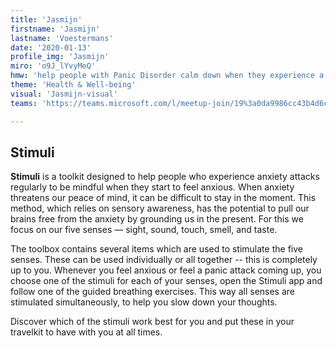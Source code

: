 ```yaml
---
title: 'Jasmijn'
firstname: 'Jasmijn'
lastname: 'Voestermans'
date: '2020-01-13'
profile_img: 'Jasmijn'
miro: 'o9J_lYvyMeQ'
hmw: 'help people with Panic Disorder calm down when they experience a panic/anxiety attack?'
theme: 'Health & Well-being'
visual: 'Jasmijn-visual'
teams: 'https://teams.microsoft.com/l/meetup-join/19%3a0da9986cc43b4d6ca6149e61612b9a7c%40thread.tacv2/1611096141634?context=%7b%22Tid%22%3a%22ca6fbace-7cba-4d53-8681-a06284f7ff46%22%2c%22Oid%22%3a%22100e5047-8c80-4681-bea6-926cb60256f0%22%7d'

---
```


## Stimuli 
	
**Stimuli** is a toolkit designed to help people who experience anxiety attacks regularly to be mindful when they start to feel anxious. When anxiety threatens our peace of mind, it can be difficult to stay in the moment.  This method, which relies on sensory awareness, has the potential to pull our brains free from the anxiety by grounding us in the present. For this we focus on our five senses — sight, sound, touch, smell, and taste.  

 

The toolbox contains several items which are used to stimulate the five senses. These can be used individually or all together -- this is completely up to you. Whenever you feel anxious or feel a panic attack coming up, you choose one of the stimuli for each of your senses, open the Stimuli app and follow one of the guided breathing exercises. This way all senses are stimulated simultaneously, to help you slow down your thoughts. 

 

Discover which of the stimuli work best for you and put these in your travelkit to have with you at all times. 